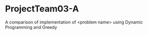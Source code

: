 # ProjectTeam03-A
A comparison of implementation of &lt;problem name> using Dynamic Programming and Greedy
